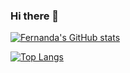 ### Hi there 👋

[![Fernanda's GitHub stats](https://github-readme-stats.vercel.app/api?username=Fclgonzalez&show_icons=true&theme=dracula)](https://github.com/Fclgonzalez/github-readme-stats)

[![Top Langs](https://github-readme-stats.vercel.app/api/top-langs/?username=Fclgonzalez&theme=dracula&layout=compact)](https://github.com/Fclgonzalez/github-readme-stats)

<!--
**Fclgonzalez/Fclgonzalez** is a ✨ _special_ ✨ repository because its `README.md` (this file) appears on your GitHub profile.

Here are some ideas to get you started:

- 🔭 I’m currently working on ...
- 🌱 I’m currently learning ...
- 👯 I’m looking to collaborate on ...
- 🤔 I’m looking for help with ...
- 💬 Ask me about ...
- 📫 How to reach me: ...
- 😄 Pronouns: ...
- ⚡ Fun fact: ...
-->
